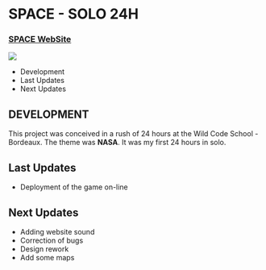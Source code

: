# SPACE - SOLO 24H

### **[SPACE WebSite](https://festive-darwin-3e8cdb.netlify.com/)** 

![](https://353a23c500dde3b2ad58-c49fe7e7355d384845270f4a7a0a7aa1.ssl.cf2.rackcdn.com/5e45247d84ed9d0008ec03b5/screenshot.png)
 - Development
 - Last Updates
 - Next Updates


## DEVELOPMENT

This project was conceived in a rush of 24 hours at the Wild Code School - Bordeaux. The theme was **NASA**. It was my first 24 hours in solo. 

## Last Updates 

 - Deployment of the game on-line

## Next Updates

-	Adding website sound
-	Correction of bugs
-	Design rework
-	Add some maps

